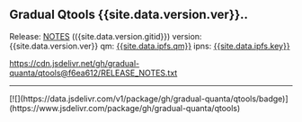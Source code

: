 ## Gradual Qtools {{site.data.version.ver}}..

Release: [NOTES](RELEASE_NOTES.txt) (({site.data.version.gitid}})
version: {{site.data.version.ver}}
qm: [{{site.data.ipfs.qm}}](http://127.0.0.1:8080/ipfs/{{site.data.ipfs.qm}})
ipns: [{{site.data.ipfs.key}}](http://127.0.0.1:8080/ipns/{{site.data.ipfs.key}})

https://cdn.jsdelivr.net/gh/gradual-quanta/qtools@f6ea612/RELEASE_NOTES.txt
<hr>
[![](https://data.jsdelivr.com/v1/package/gh/gradual-quanta/qtools/badge)](https://www.jsdelivr.com/package/gh/gradual-quanta/qtools)
 
